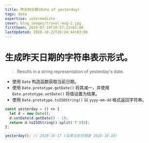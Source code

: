 ```yaml
---
title: 昨天的日期(Date of yesterday)
tags: date
expertise: intermediate
cover: blog_images/travel-mug-2.jpg
firstSeen: 2019-07-19T10:57:21+03:00
lastUpdated: 2020-10-22T20:24:44+03:00
---
```


# 生成昨天日期的字符串表示形式。
> Results in a string representation of yesterday's date.

- 使用 `Date` 构造函数获取当前日期。
- 使用 `Date.prototype.getDate()` 将其减一，并使用 `Date.prototype.setDate()` 将值设置为结果。
- 使用 `Date.prototype.toISOString()` 以 `yyyy-mm-dd` 格式返回字符串。

```js
const yesterday = () => {
  let d = new Date();
  d.setDate(d.getDate() - 1);
  return d.toISOString().split('T')[0];
};
```

```js
yesterday(); // 2028-10-17 (如果当前日期是 2028-10-18)
```
